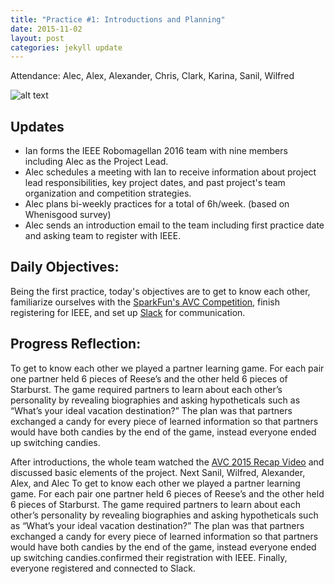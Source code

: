 ```yaml
---
title: "Practice #1: Introductions and Planning"
date: 2015-11-02
layout: post
categories: jekyll update
---
```


Attendance: Alec, Alex, Alexander, Chris, Clark, Karina, Sanil, Wilfred

![alt
text](http://i.imgur.com/lRT0W5Z.jpg
"Logo Title Text 1")


## Updates

* Ian forms the IEEE Robomagellan 2016 team with nine members including Alec as
  the Project Lead.
* Alec schedules a meeting with Ian to receive information about project lead
  responsibilities, key project dates, and past project's team organization and
  competition strategies.
* Alec plans bi\-weekly practices for a total of 6h/week. (based on Whenisgood
  survey)
* Alec sends an introduction email to the team including first practice date and
  asking team to register with IEEE.

## Daily Objectives:
   Being the first practice, today's objectives are to get to know each other,
familiarize ourselves with the [SparkFun's AVC Competition](https://avc.sparkfun.com/), finish registering for IEEE, and set up [Slack](https://slack.com/) for communication.

## Progress Reflection:
To get to know each other we played a partner learning game. For each pair one
partner held 6 pieces of Reese’s and the other held 6 pieces of Starburst. The
game required partners to learn about each other’s personality by revealing
biographies and asking hypotheticals such as “What’s your ideal vacation
destination?” The plan was that partners exchanged a candy for every piece of
learned information so that partners would have both candies by the end of the
game, instead everyone ended up switching candies.
   
After introductions, the whole team watched the [AVC 2015 Recap
Video](https://www.youtube.com/watch?v=tZ3fpZFWHDM) and discussed basic elements
of the project. Next Sanil, Wilfred, Alexander, Alex, and Alec To get to know
each other we played a partner learning game. For each pair one partner held 6
pieces of Reese’s and the other held 6 pieces of Starburst. The game required
partners to learn about each other’s personality by revealing biographies and
asking hypotheticals such as “What’s your ideal vacation destination?” The plan
was that partners exchanged a candy for every piece of learned information so
that partners would have both candies by the end of the game, instead everyone
ended up switching candies.confirmed their registration with IEEE. Finally,
everyone registered and connected to Slack.

